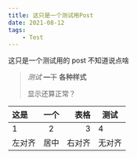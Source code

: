 ```yaml
---
title: 这只是一个测试用Post
date: 2021-08-12
tags:
    - Test
---
```


这只是一个测试用的 post 不知道说点啥

<!--more-->

> *测试* ~~一下~~ **各种样式**
> 
> 显示还算正常？

| 这是   | 一个  |   表格 | 测试   |
| :----- | :---: | -----: | ------ |
| 1      |   2   |      3 | 4      |
| 左对齐 | 居中  | 右对齐 | 无对齐 |